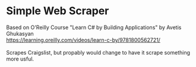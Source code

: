 # Simple Web Scraper

Based on O'Reilly Course "Learn C# by Building Applications" by Avetis Ghukasyan <br>
https://learning.oreilly.com/videos/learn-c-by/9781800562721/<br><br>
Scrapes Craigslist, but propably would change to have it scrape something more usful.
